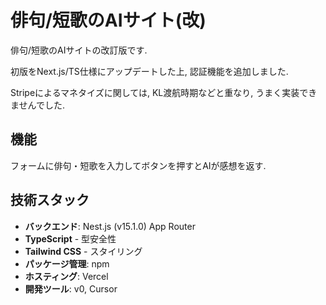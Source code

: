 # 俳句/短歌のAIサイト(改)

俳句/短歌のAIサイトの改訂版です.

初版をNext.js/TS仕様にアップデートした上, 認証機能を追加しました.

Stripeによるマネタイズに関しては, KL渡航時期などと重なり, うまく実装できませんでした.


## 機能

フォームに俳句・短歌を入力してボタンを押すとAIが感想を返す.


## 技術スタック

- **バックエンド**: Nest.js (v15.1.0) App Router
- **TypeScript** - 型安全性
- **Tailwind CSS** - スタイリング
- **パッケージ管理**: npm
- **ホスティング**: Vercel
- **開発ツール**: v0, Cursor

